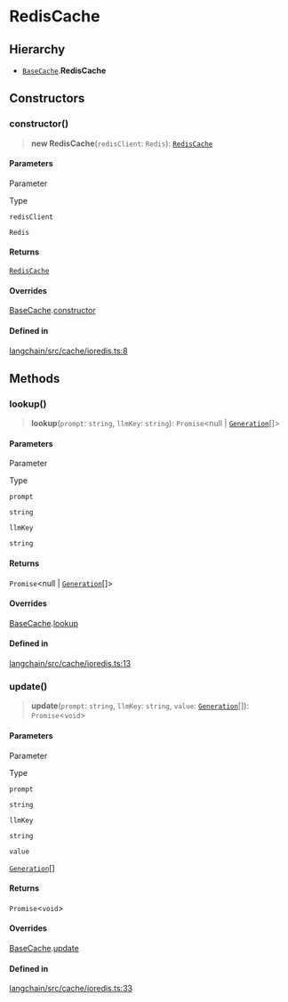 RedisCache
==========

Hierarchy[](#hierarchy "Direct link to Hierarchy")
---------------------------------------------------

*   [`BaseCache`](/docs/api/schema/classes/BaseCache).**RedisCache**

Constructors[](#constructors "Direct link to Constructors")
------------------------------------------------------------

### constructor()[](#constructor "Direct link to constructor()")

> **new RedisCache**(`redisClient`: `Redis`): [`RedisCache`](/docs/api/cache_ioredis/classes/RedisCache)

#### Parameters[](#parameters "Direct link to Parameters")

Parameter

Type

`redisClient`

`Redis`

#### Returns[](#returns "Direct link to Returns")

[`RedisCache`](/docs/api/cache_ioredis/classes/RedisCache)

#### Overrides[](#overrides "Direct link to Overrides")

[BaseCache](/docs/api/schema/classes/BaseCache).[constructor](/docs/api/schema/classes/BaseCache#constructor)

#### Defined in[](#defined-in "Direct link to Defined in")

[langchain/src/cache/ioredis.ts:8](https://github.com/hwchase17/langchainjs/blob/1c1274d/langchain/src/cache/ioredis.ts#L8)

Methods[](#methods "Direct link to Methods")
---------------------------------------------

### lookup()[](#lookup "Direct link to lookup()")

> **lookup**(`prompt`: `string`, `llmKey`: `string`): `Promise`<null | [`Generation`](/docs/api/schema/interfaces/Generation)\[\]\>

#### Parameters[](#parameters-1 "Direct link to Parameters")

Parameter

Type

`prompt`

`string`

`llmKey`

`string`

#### Returns[](#returns-1 "Direct link to Returns")

`Promise`<null | [`Generation`](/docs/api/schema/interfaces/Generation)\[\]\>

#### Overrides[](#overrides-1 "Direct link to Overrides")

[BaseCache](/docs/api/schema/classes/BaseCache).[lookup](/docs/api/schema/classes/BaseCache#lookup)

#### Defined in[](#defined-in-1 "Direct link to Defined in")

[langchain/src/cache/ioredis.ts:13](https://github.com/hwchase17/langchainjs/blob/1c1274d/langchain/src/cache/ioredis.ts#L13)

### update()[](#update "Direct link to update()")

> **update**(`prompt`: `string`, `llmKey`: `string`, `value`: [`Generation`](/docs/api/schema/interfaces/Generation)\[\]): `Promise`<`void`\>

#### Parameters[](#parameters-2 "Direct link to Parameters")

Parameter

Type

`prompt`

`string`

`llmKey`

`string`

`value`

[`Generation`](/docs/api/schema/interfaces/Generation)\[\]

#### Returns[](#returns-2 "Direct link to Returns")

`Promise`<`void`\>

#### Overrides[](#overrides-2 "Direct link to Overrides")

[BaseCache](/docs/api/schema/classes/BaseCache).[update](/docs/api/schema/classes/BaseCache#update)

#### Defined in[](#defined-in-2 "Direct link to Defined in")

[langchain/src/cache/ioredis.ts:33](https://github.com/hwchase17/langchainjs/blob/1c1274d/langchain/src/cache/ioredis.ts#L33)